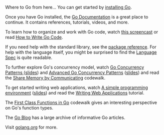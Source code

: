 Where to Go from here...
You can get started by [installing Go](https://golang.org/dl/).

Once you have Go installed, the [Go Documentation](https://golang.org/doc/) is a great place to continue. It contains references, tutorials, videos, and more.

To learn how to organize and work with Go code, watch [this screencast](https://www.youtube.com/watch?v=XCsL89YtqCs) or read [How to Write Go Code](https://golang.org/doc/code.html).

If you need help with the standard library, see the [package reference](https://golang.org/pkg/). For help with the language itself, you might be surprised to find the [Language Spec](https://golang.org/ref/spec) is quite readable.

To further explore Go's concurrency model, watch [Go Concurrency Patterns ](https://www.youtube.com/watch?v=f6kdp27TYZs) ([slides](https://talks.golang.org/2012/concurrency.slide)) and [Advanced Go Concurrency Patterns](https://www.youtube.com/watch?v=QDDwwePbDtw) ([slides](https://talks.golang.org/2013/advconc.slide)) and read the [Share Memory by Communicating](https://golang.org/doc/codewalk/sharemem/) codewalk.

To get started writing web applications, watch [A simple programming environment](https://vimeo.com/53221558) ([slides](https://talks.golang.org/2012/simple.slide)) and read the [Writing Web Applications](https://golang.org/doc/articles/wiki/) tutorial.

The [First Class Functions in Go](https://golang.org/doc/codewalk/functions/) codewalk gives an interesting perspective on Go's function types.

The [Go Blog](https://blog.golang.org/) has a large archive of informative Go articles.

Visit [golang.org](https://golang.org/) for more.